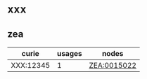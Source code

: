 # `xxx`

## zea

| curie     |   usages | nodes                                                     |
|-----------|----------|-----------------------------------------------------------|
| XXX:12345 |        1 | [ZEA:0015022](http://purl.obolibrary.org/obo/ZEA_0015022) |


